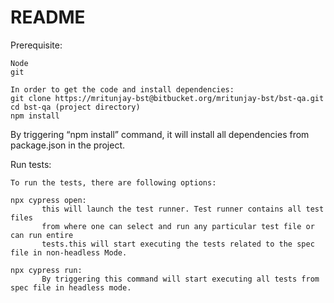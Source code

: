 # README #

Prerequisite:

	Node
	git

	In order to get the code and install dependencies:
	git clone https://mritunjay-bst@bitbucket.org/mritunjay-bst/bst-qa.git
	cd bst-qa (project directory)
	npm install

By triggering “npm install” command, it will install all dependencies from package.json in the project.

Run tests:

	To run the tests, there are following options:
	
	npx cypress open: 
		   this will launch the test runner. Test runner contains all test files  
           from where one can select and run any particular test file or can run entire 
           tests.this will start executing the tests related to the spec file in non-headless Mode.
		   
	npx cypress run:
	       By triggering this command will start executing all tests from spec file in headless mode.


	
